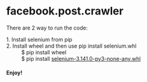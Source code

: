 # facebook.post.crawler

<p>There are 2 way to run the code:</p>
<dl>
  <dt>1. Install selenium from pip</dt>
  <dd></dd>
  <dt>2. Install wheel and then use pip install selenium.whl</dt>
  <dd>$ pip install wheel</dd>
  <dd>$ pip install <a href='https://github.com/7heKnight/facebook.post.crawler/blob/main/selenium-3.141.0-py3-none-any.whl?raw=true'>selenium-3.141.0-py3-none-any.whl</a></dd>
</dl>
<h4>Enjoy!</h4>
